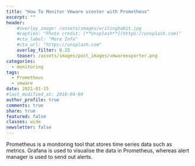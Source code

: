 ```yaml
---
title: "How To Monitor Vmware vcenter with Prometheus"
excerpt: ""
header:
    #overlay_image: /assets/images/writinghabit.jpg
    #caption: "Photo credit: [**Unsplash**](https://unsplash.com)"
    #cta_label: "More Info"
    #cta_url: "https://unsplash.com"
    overlay_filter: 0.25
    teaser: /assets/images/post_images/vmwareexporter.png
categories:
  - monitoring
tags:
  - Prometheus
  - vmware
date: 2021-01-15
#last_modified_at: 2018-04-04  
author_profile: true
comments: true
share: true
featured: false
classes: wide
newsletter: false
---
```


Prometheus is a monitoring tool that stores time series data such as metrics. Grafana is used to visualise the data in Prometheus, whereas alert manager is used to send out alerts.



<p><img src="{{site.baseurl}}/assets/images/post_images/vmwareexporter.png" alt="" class="align-center" /></p>
<figcaption></figcaption>

<!--stackedit_data:
eyJoaXN0b3J5IjpbLTE3MDgxODcyODksLTIxMTAwMjM0NjNdfQ
==
-->